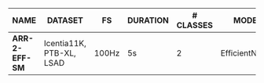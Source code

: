| NAME             | DATASET                  | FS    | DURATION | # CLASSES | MODEL          | PARAMS | FLOPS   | METRIC   |
| ---------------- | ------------------------ | ----- | -------- | --------- | -------------- | ------ | ------- | -------- |
| __ARR-2-EFF-SM__ | Icentia11K, PTB-XL, LSAD | 100Hz | 5s       | 2         | EfficientNetV2 | 18K    |  1.2M   | 99.5% F1 |
